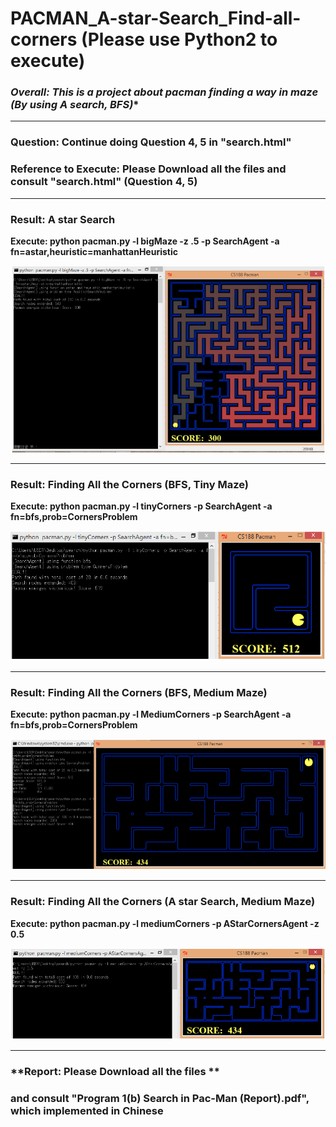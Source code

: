 # PACMAN_A-star-Search_Find-all-corners (Please use Python2 to execute)

### **Overall: This is a project about pacman finding a way in maze (By using A* search, BFS)**

---

### **Question: Continue doing Question 4, 5 in "search.html"**

### **Reference to Execute: Please Download all the files and consult "search.html" (Question 4, 5)**

---

### **Result: A star Search**

**Execute: python pacman.py -l bigMaze -z .5 -p SearchAgent -a fn=astar,heuristic=manhattanHeuristic**

![image](https://github.com/KBLin1996/PACMAN_A-star-Search_Find-all-corners/blob/master/Astar%20Search.PNG)

---

### **Result: Finding All the Corners (BFS, Tiny Maze)**

**Execute: python pacman.py -l tinyCorners -p SearchAgent -a fn=bfs,prob=CornersProblem**

![image](https://github.com/KBLin1996/PACMAN_A-star-Search_Find-all-corners/blob/master/Finding%20All%20the%20Corners%20(BFS%2CTiny).PNG)

---

### **Result: Finding All the Corners (BFS, Medium Maze)**

**Execute: python pacman.py -l MediumCorners -p SearchAgent -a fn=bfs,prob=CornersProblem**

![image](https://github.com/KBLin1996/PACMAN_A-star-Search_Find-all-corners/blob/master/Finding%20All%20the%20Corners%20(BFS%2CMid).PNG)

---

### **Result: Finding All the Corners (A star Search, Medium Maze)**

**Execute: python pacman.py -l mediumCorners -p AStarCornersAgent -z 0.5**

![image](https://github.com/KBLin1996/PACMAN_A-star-Search_Find-all-corners/blob/master/Finding%20All%20the%20Corners%20(A%20star%2CMid).PNG)

---

### **Report: Please Download all the files **
### **and consult "Program 1(b) Search in Pac-Man (Report).pdf", which implemented in Chinese**
